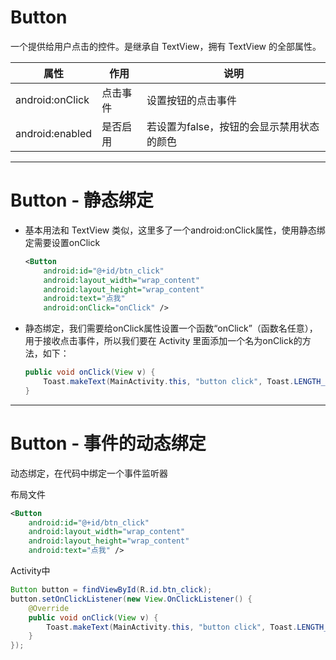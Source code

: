 # Button
一个提供给用户点击的控件。是继承自 TextView，拥有 TextView 的全部属性。

| 属性 | 作用 | 说明 |
|-|-|-|
| android:onClick | 点击事件 | 设置按钮的点击事件 |
| android:enabled | 是否启用 | 若设置为false，按钮的会显示禁用状态的颜色 |
---

# Button - 静态绑定

- 基本用法和 TextView 类似，这里多了一个android:onClick属性，使用静态绑定需要设置onClick

    ```xml 
    <Button
        android:id="@+id/btn_click"
        android:layout_width="wrap_content"
        android:layout_height="wrap_content"
        android:text="点我"
        android:onClick="onClick" />
    ```

- 静态绑定，我们需要给onClick属性设置一个函数“onClick”（函数名任意），用于接收点击事件，所以我们要在 Activity 里面添加一个名为onClick的方法，如下：

    ```java
    public void onClick(View v) {
        Toast.makeText(MainActivity.this, "button click", Toast.LENGTH_SHORT).show();
    }
    ```

---

# Button - 事件的动态绑定

动态绑定，在代码中绑定一个事件监听器

布局文件

```xml 
<Button
    android:id="@+id/btn_click"
    android:layout_width="wrap_content"
    android:layout_height="wrap_content"
    android:text="点我" />
```

Activity中

```java 
Button button = findViewById(R.id.btn_click);
button.setOnClickListener(new View.OnClickListener() {
    @Override
    public void onClick(View v) {
        Toast.makeText(MainActivity.this, "button click", Toast.LENGTH_SHORT).show();
    }
});
```
